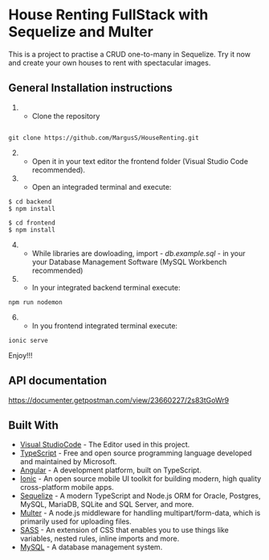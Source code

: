 # House Renting FullStack with Sequelize and Multer

This is a project to practise a CRUD one-to-many in Sequelize. 
Try it now and create your own houses to rent with spectacular images.

## General Installation instructions

1. - Clone the repository 

```

git clone https://github.com/MargusS/HouseRenting.git

```

2. - Open it in your text editor the frontend folder (Visual Studio Code recommended).



3. - Open an integraded terminal and execute: 

```
$ cd backend
$ npm install

$ cd frontend
$ npm install

```

4. - While libraries are dowloading, import - *db.example.sql* - in your your Database Management Software (MySQL Workbench recommended)

5. - In your integrated backend terminal execute:

```
npm run nodemon

```

6. - In you frontend integrated terminal execute:

```
ionic serve

```

Enjoy!!!

## API documentation

https://documenter.getpostman.com/view/23660227/2s83tGoWr9



## Built With

* [Visual StudioCode](https://code.visualstudio.com/) - The Editor used in this project.
* [TypeScript](https://www.typescriptlang.org/) - Free and open source programming language developed and maintained by Microsoft.
* [Angular](https://angular.io/) - A development platform, built on TypeScript.
* [Ionic](https://ionicframework.com/) - An open source mobile UI toolkit for building modern, high quality cross-platform mobile apps.
* [Sequelize](https://sequelize.org/) - A modern TypeScript and Node.js ORM for Oracle, Postgres, MySQL, MariaDB, SQLite and SQL Server, and more. 
* [Multer](https://www.npmjs.com/package/multer) - A node.js middleware for handling multipart/form-data, which is primarily used for uploading files.  
* [SASS](https://sass-lang.com/) - An extension of CSS that enables you to use things like variables, nested rules, inline imports and more.
* [MySQL](https://dev.mysql.com/doc/refman/8.0/en/what-is-mysql.html) - A database management system.